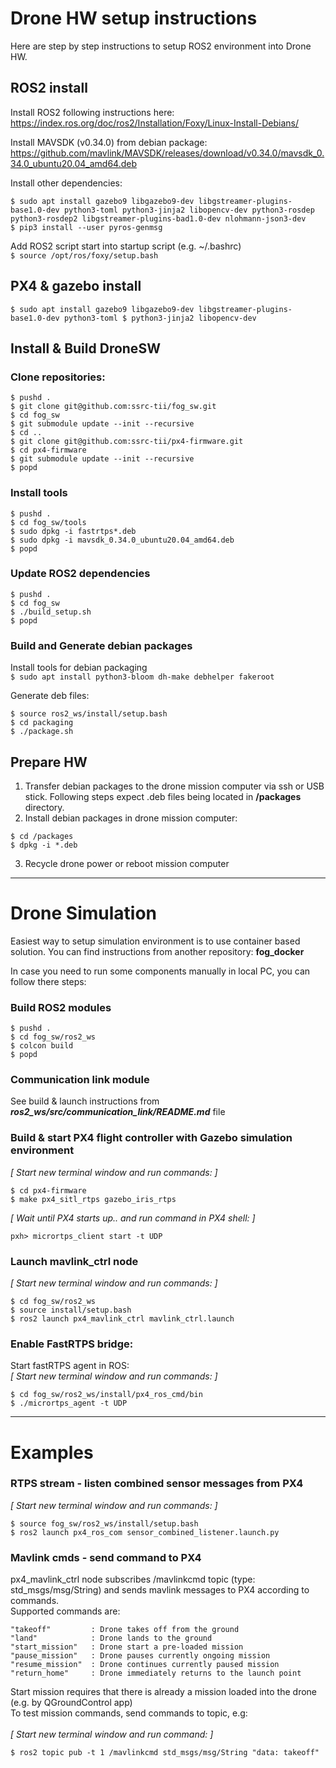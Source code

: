 # Drone HW setup instructions

Here are step by step instructions to setup ROS2 environment into Drone HW.

## ROS2 install

Install ROS2 following instructions here:<br>
https://index.ros.org/doc/ros2/Installation/Foxy/Linux-Install-Debians/

Install MAVSDK (v0.34.0) from debian package:<br>
https://github.com/mavlink/MAVSDK/releases/download/v0.34.0/mavsdk_0.34.0_ubuntu20.04_amd64.deb

Install other dependencies:<br>
```
$ sudo apt install gazebo9 libgazebo9-dev libgstreamer-plugins-base1.0-dev python3-toml python3-jinja2 libopencv-dev python3-rosdep python3-rosdep2 libgstreamer-plugins-bad1.0-dev nlohmann-json3-dev
$ pip3 install --user pyros-genmsg
```
Add ROS2 script start into startup script (e.g. ~/.bashrc)<br>
`$ source /opt/ros/foxy/setup.bash`


## PX4 & gazebo install
```
$ sudo apt install gazebo9 libgazebo9-dev libgstreamer-plugins-base1.0-dev python3-toml $ python3-jinja2 libopencv-dev
```
## Install & Build DroneSW

### Clone repositories:
```
$ pushd .
$ git clone git@github.com:ssrc-tii/fog_sw.git
$ cd fog_sw
$ git submodule update --init --recursive
$ cd ..
$ git clone git@github.com:ssrc-tii/px4-firmware.git
$ cd px4-firmware
$ git submodule update --init --recursive
$ popd
```
### Install tools
```
$ pushd .
$ cd fog_sw/tools
$ sudo dpkg -i fastrtps*.deb
$ sudo dpkg -i mavsdk_0.34.0_ubuntu20.04_amd64.deb
$ popd
```
### Update ROS2 dependencies
```
$ pushd .
$ cd fog_sw
$ ./build_setup.sh
$ popd
```
### Build and Generate debian packages
Install tools for debian packaging<br>
`$ sudo apt install python3-bloom dh-make debhelper fakeroot`

Generate deb files:
```
$ source ros2_ws/install/setup.bash
$ cd packaging
$ ./package.sh
```


## Prepare HW
1. Transfer debian packages to the drone mission computer via ssh or USB stick. Following steps expect .deb files being located in **/packages** directory.
2. Install debian packages in drone mission computer:
```
$ cd /packages
$ dpkg -i *.deb
```
3. Recycle drone power or reboot mission computer

______________________________

# Drone Simulation

Easiest way to setup simulation environment is to use container based solution. You can find instructions from another repository: **fog_docker**

In case you need to run some components manually in local PC, you can follow there steps:

### Build ROS2 modules
```
$ pushd .
$ cd fog_sw/ros2_ws
$ colcon build
$ popd
```

### Communication link module
See build & launch instructions from ***ros2_ws/src/communication_link/README.md*** file

### Build & start PX4 flight controller with Gazebo simulation environment
_[ Start new terminal window and run commands: ]_
```
$ cd px4-firmware
$ make px4_sitl_rtps gazebo_iris_rtps
```
_[ Wait until PX4 starts up.. and run command in PX4 shell: ]_
```
pxh> micrortps_client start -t UDP
```
### Launch mavlink_ctrl node
_[ Start new terminal window and run commands: ]_<br>
```
$ cd fog_sw/ros2_ws
$ source install/setup.bash
$ ros2 launch px4_mavlink_ctrl mavlink_ctrl.launch
```
### Enable FastRTPS bridge:
Start fastRTPS agent in ROS:<br>
_[ Start new terminal window and run commands: ]_<br>
```
$ cd fog_sw/ros2_ws/install/px4_ros_cmd/bin
$ ./micrortps_agent -t UDP
```

______________________________

# Examples
### RTPS stream - listen combined sensor messages from PX4
_[ Start new terminal window and run commands: ]_<br>
```
$ source fog_sw/ros2_ws/install/setup.bash
$ ros2 launch px4_ros_com sensor_combined_listener.launch.py
```

### Mavlink cmds - send command to PX4
px4_mavlink_ctrl node subscribes /mavlinkcmd topic (type: std_msgs/msg/String) and sends mavlink messages to PX4 according to commands.<br>
Supported commands are:<br>

```
"takeoff"         : Drone takes off from the ground
"land"            : Drone lands to the ground
"start_mission"   : Drone start a pre-loaded mission
"pause_mission"   : Drone pauses currently ongoing mission
"resume_mission"  : Drone continues currently paused mission
"return_home"     : Drone immediately returns to the launch point
```

Start mission requires that there is already a mission loaded into the drone (e.g. by QGroundControl app)<br>
To test mission commands, send commands to topic, e.g:<br><br>
_[ Start new terminal window and run command: ]_<br>
```
$ ros2 topic pub -t 1 /mavlinkcmd std_msgs/msg/String "data: takeoff"
```
